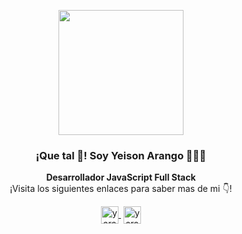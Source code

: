 <p align="center" width="300">
   <img align="center" width="200" src="https://media-exp1.licdn.com/dms/image/C4D03AQFxXEhlCYIs5w/profile-displayphoto-shrink_200_200/0/1649396906817?e=1654732800&v=beta&t=JNypvf4vyewFg2bFlPRN7c6Rzf2ZCbI7WmdAZlFqNxU" />
   <h3 align="center">¡Que tal 👋! Soy Yeison Arango 👨🏻‍💻</h3>
</p>

<p align="center"><strong>Desarrollador JavaScript Full Stack</strong> <br />¡Visita los siguientes enlaces para saber mas de mi 👇!</p>
<p align="center">
   <a href="https://www.linkedin.com/in/yarango/" target="blank" style='margin-right:4px'>
    <img align="center" src="https://cdn.jsdelivr.net/npm/simple-icons@3.0.1/icons/linkedin.svg" alt="yarangodev" height="28px" width="28px" />
  </a>
  <a href="https://yarangodev.me/" target="blank">
    <img align="center" src="https://cdn.jsdelivr.net/npm/simple-icons@3.0.1/icons/google.svg" alt="yarangodev" height="28px" width="28px" />
  </a>
</p>
